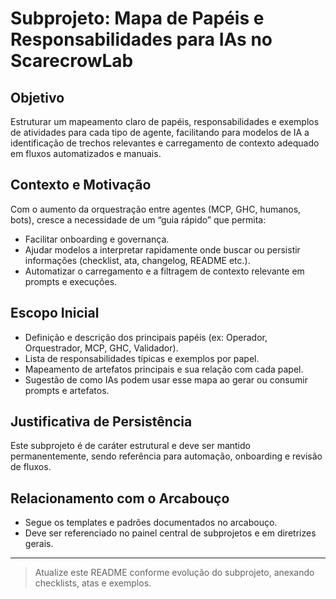 # Subprojeto: Mapa de Papéis e Responsabilidades para IAs no ScarecrowLab

## Objetivo
Estruturar um mapeamento claro de papéis, responsabilidades e exemplos de atividades para cada tipo de agente, facilitando para modelos de IA a identificação de trechos relevantes e carregamento de contexto adequado em fluxos automatizados e manuais.

## Contexto e Motivação
Com o aumento da orquestração entre agentes (MCP, GHC, humanos, bots), cresce a necessidade de um “guia rápido” que permita:
- Facilitar onboarding e governança.
- Ajudar modelos a interpretar rapidamente onde buscar ou persistir informações (checklist, ata, changelog, README etc.).
- Automatizar o carregamento e a filtragem de contexto relevante em prompts e execuções.

## Escopo Inicial
- Definição e descrição dos principais papéis (ex: Operador, Orquestrador, MCP, GHC, Validador).
- Lista de responsabilidades típicas e exemplos por papel.
- Mapeamento de artefatos principais e sua relação com cada papel.
- Sugestão de como IAs podem usar esse mapa ao gerar ou consumir prompts e artefatos.

## Justificativa de Persistência
Este subprojeto é de caráter estrutural e deve ser mantido permanentemente, sendo referência para automação, onboarding e revisão de fluxos.

## Relacionamento com o Arcabouço
- Segue os templates e padrões documentados no arcabouço.
- Deve ser referenciado no painel central de subprojetos e em diretrizes gerais.

---

> Atualize este README conforme evolução do subprojeto, anexando checklists, atas e exemplos.